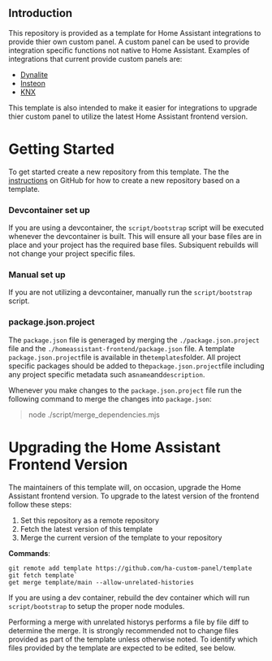 ## Introduction

This repository is provided as a template for Home Assistant integrations to provide thier own custom panel.
A custom panel can be used to provide integration specific functions not native to Home Assistant. Examples of integrations
that current provide custom panels are:

- [Dynalite](https://github.com/ziv1234/dynalitepanel)
- [Insteon](https://github.com/pyinsteon/insteon-panel)
- [KNX](https://github.com/XKNX/knx-frontend)

This template is also intended to make it easier for integrations to upgrade thier custom panel to utilize the latest Home Assistant frontend
version.

# Getting Started

To get started create a new repository from this template. The the [instructions] on GitHub for how to create a new repository based
on a template.

### Devcontainer set up

If you are using a devcontainer, the `script/bootstrap` script will be executed whenever the devcontainer is built. This will ensure
all your base files are in place and your project has the required base files. Subsiquent rebuilds will not change your project
specific files.

### Manual set up

If you are not utilizing a devcontainer, manually run the `script/bootstrap` script.

### package.json.project

The `package.json` file is generaged by merging the `./package.json.project` file and the `./homeassistant-frontend/package.json`
file. A template `package.json.project`file is available in the`templates`folder. All project specific packages should be added to the`package.json.project`file including any project specific metadata such as`name`and`description`.

Whenever you make changes to the `package.json.project` file run the following command to merge the changes into `package.json`:

> node ./script/merge_dependencies.mjs

[instructions]: https://docs.github.com/en/repositories/creating-and-managing-repositories/creating-a-repository-from-a-template

# Upgrading the Home Assistant Frontend Version

The maintainers of this template will, on occasion, upgrade the Home Assistant frontend version. To upgrade to the latest version of the frontend
follow these steps:

1. Set this repository as a remote repository
2. Fetch the latest version of this template
3. Merge the current version of the template to your repository

**Commands**:

```
git remote add template https://github.com/ha-custom-panel/template
git fetch template`
get merge template/main --allow-unrelated-histories
```

If you are using a dev container, rebuild the dev container which will run `script/bootstrap` to
setup the proper node modules.

Performing a merge with unrelated historys performs a file by file diff to determine the merge. It is strongly recommended not to change files
provided as part of the template unless otherwise noted. To identify which files provided by the template are expected to be edited, see <some section> below.
